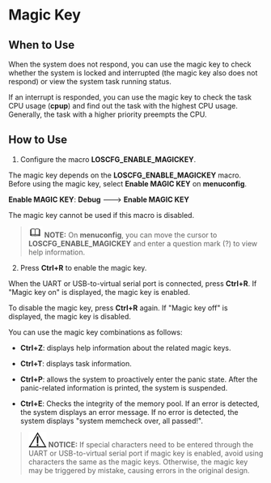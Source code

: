 # Magic Key<a name="EN-US_TOPIC_0000001133846498"></a>

## When to Use<a name="section2350114718546"></a>

When the system does not respond, you can use the magic key to check whether the system is locked and interrupted \(the magic key also does not respond\) or view the system task running status.

If an interrupt is responded, you can use the magic key to check the task CPU usage \(**cpup**\) and find out the task with the highest CPU usage. Generally, the task with a higher priority preempts the CPU.

## How to Use<a name="section3305151511559"></a>

1.  Configure the macro  **LOSCFG\_ENABLE\_MAGICKEY**.

The magic key depends on the  **LOSCFG\_ENABLE\_MAGICKEY**  macro. Before using the magic key, select  **Enable MAGIC KEY**  on  **menuconfig**.

**Enable MAGIC KEY**:  **Debug**  ---\>  **Enable MAGIC KEY**

The magic key cannot be used if this macro is disabled.

>![](../public_sys-resources/icon-note.gif) **NOTE:** 
>On  **menuconfig**, you can move the cursor to  **LOSCFG\_ENABLE\_MAGICKEY**  and enter a question mark \(?\) to view help information.

2. Press  **Ctrl+R**  to enable the magic key.

When the UART or USB-to-virtual serial port is connected, press  **Ctrl+R**. If "Magic key on" is displayed, the magic key is enabled. 

To disable the magic key, press  **Ctrl+R**  again. If "Magic key off" is displayed, the magic key is disabled.

You can use the magic key combinations as follows:

-   **Ctrl+Z**: displays help information about the related magic keys.

-   **Ctrl+T**: displays task information.

-   **Ctrl+P**: allows the system to proactively enter the panic state. After the panic-related information is printed, the system is suspended.

-   **Ctrl+E**: Checks the integrity of the memory pool. If an error is detected, the system displays an error message. If no error is detected, the system displays "system memcheck over, all passed!".


>![](../public_sys-resources/icon-notice.gif) **NOTICE:** 
>If special characters need to be entered through the UART or USB-to-virtual serial port if magic key is enabled, avoid using characters the same as the magic keys. Otherwise, the magic key may be triggered by mistake, causing errors in the original design.

